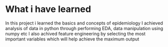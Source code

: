 # What i have learned
In this project i learned the basics and concepts of epidemiology
I achieved analysis of data in python through performing EDA, data manipulation using numpy etc
I also achived feature engineering by selecting the most important variables which will help achieve the maximum output
